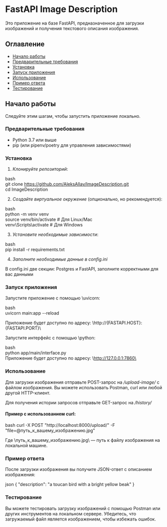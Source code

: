 # FastAPI Image Description

Это приложение на базе FastAPI, предназначенное для загрузки изображений и получения текстового описания изображения.

## Оглавление

- [Начало работы](#начало-работы)
- [Предварительные требования](#предварительные-требования)
- [Установка](#установка)
- [Запуск приложения](#запуск-приложения)
- [Использование](#использование)
- [Пример ответа](#пример-ответа)
- [Тестирование](#тестирование)

## Начало работы

Следуйте этим шагам, чтобы запустить приложение локально.

### Предварительные требования

- Python 3.7 или выше
- pip (или pipenv/poetry для управления зависимостями)

### Установка

1. *Клонируйте репозиторий*:

bash  
   git clone https://github.com/AleksAllav/ImageDescription.git  
   cd ImageDescription
   

2. *Создайте виртуальное окружение* (опционально, но рекомендуется):
 
bash  
   python -m venv venv  
   source venv/bin/activate  # Для Linux/Mac  
   venv\Scripts\activate  # Для Windows  
   

3. *Установите необходимые зависимости*: 

bash  
   pip install -r requirements.txt
   
4. *Заполните необходимые данные в config.ini*

В config.ini две секции: Postgres и FastAPI, заполните корректными для вас данными

### Запуск приложения

Запустите приложение с помощью \uvicorn\:

bash  
uvicorn main:app --reload

Приложение будет доступно по адресу: \http://{FASTAPI.HOST}:{FASTAPI.PORT}\

Запустите интерфейс с помощью \python\:

bash  
python app/main/interface.py  
Приложение будет доступно по адресу: \http://127.0.0.1:7860\
### Использование

Для загрузки изображения отправьте POST-запрос на _/upload-image/_ с файлом изображения. 
Вы можете использовать Postman, curl или любой другой HTTP-клиент.

Для получения истории запросов отправьте GET-запрос на _/history/_

#### Пример с использованием curl:

bash
curl -X POST "http://localhost:8000/upload/" -F "file=@путь_к_вашему_изображению.jpg"

Где \путь_к_вашему_изображению.jpg\ — путь к файлу изображения на локальной машине.

### Пример ответа

После загрузки изображения вы получите JSON-ответ с описанием изображения:

json
{ 
    "description": "a toucan bird with a bright yellow beak"
}

### Тестирование

Вы можете тестировать загрузку изображений с помощью Postman или других инструментов на локальном сервере. 
Убедитесь, что загружаемый файл является изображением, чтобы избежать ошибок.
